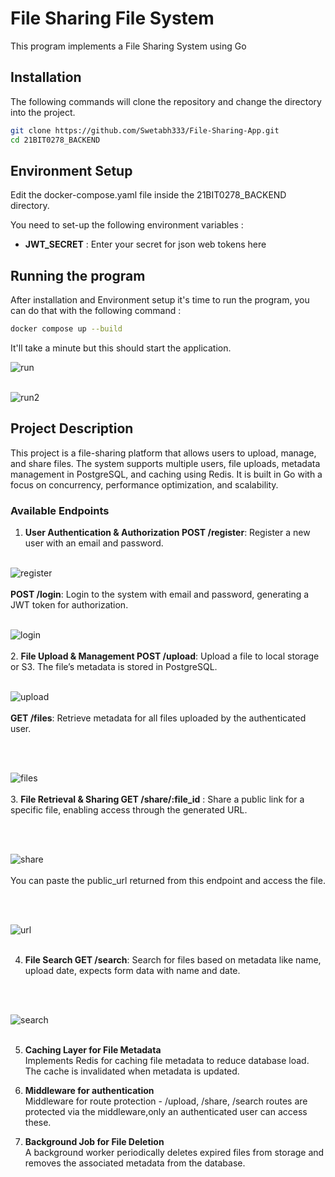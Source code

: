 # File Sharing File System

This program implements a File Sharing System using Go

## Installation

The following commands will clone the repository and change the directory into the project.

```bash
git clone https://github.com/Swetabh333/File-Sharing-App.git
cd 21BIT0278_BACKEND
```

## Environment Setup

Edit the docker-compose.yaml file inside the 21BIT0278_BACKEND directory.

You need to set-up the following environment variables :

- **JWT_SECRET** : Enter your secret for json web tokens here

## Running the program

After installation and Environment setup it's time to run the program, you can do that with the following command :

```bash
docker compose up --build
```

It'll take a minute but this should start the application.

![run](images/i11.png)
</br>
</br>

![run2](images/i12.png)

## Project Description

This project is a file-sharing platform that allows users to upload, manage, and share files. The system supports multiple users, file uploads, metadata management in PostgreSQL, and caching using Redis. It is built in Go with a focus on concurrency, performance optimization, and scalability.

### Available Endpoints

1. **User Authentication & Authorization
   POST /register**: Register a new user with an email and password.
   </br>
   </br>

![register](images/i2.png)
</br>
</br>
**POST /login**: Login to the system with email and password, generating a JWT token for authorization.
</br>
</br>

![login](images/i3.png)
</br>
</br> 2. **File Upload & Management
POST /upload**: Upload a file to local storage or S3. The file’s metadata is stored in PostgreSQL.
</br>
</br>

![upload](images/i4.png)
</br>
</br>
**GET /files**: Retrieve metadata for all files uploaded by the authenticated user.

</br>
</br>

![files](images/i5.png)
</br>
</br> 3. **File Retrieval & Sharing
GET /share/:file_id**
: Share a public link for a specific file, enabling access through the generated URL.

</br>
</br>

![share](images/i7.png)
</br>
</br>
You can paste the public_url returned from this endpoint and access the file.

</br>
</br>

![url](images/i8.png)
</br>
</br>

4. **File Search
   GET /search**: Search for files based on metadata like name, upload date, expects form data with name and date.

</br>
</br>

![search](images/i6.png)
</br>
</br>

5. **Caching Layer for File Metadata**
   </br>
   Implements Redis for caching file metadata to reduce database load. The cache is invalidated when metadata is updated.
   </br>

6. **Middleware for authentication**
   </br>
   Middleware for route protection - /upload, /share, /search routes are protected via the middleware,only an authenticated user can access these.

7. **Background Job for File Deletion**
   </br>
   A background worker periodically deletes expired files from storage and removes the associated metadata from the database.

